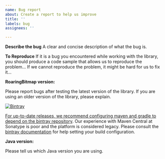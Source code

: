 ```yaml
---
name: Bug report
about: Create a report to help us improve
title: ''
labels: bug
assignees: ''

---
```


**Describe the bug**
A clear and concise description of what the bug is.

**To Reproduce**
If it is a bug you encountered while working with the library, you should produce a code sample that allows us to reproduce the problem... If we cannot reproduce the problem, it might be hard for us to fix it...

**RoaringBitmap version:**

Please report bugs after testing the latest version of the library. If you are using an older version of the library, please explain.

[![Bintray](https://img.shields.io/bintray/v/roaringbitmap/maven/org.roaringbitmap%253ARoaringBitmap?label=report%20bugs%20after%20testing%20the%20latest%20version%20only%3A&style=flat-square)](https://bintray.com/roaringbitmap/maven/org.roaringbitmap%3ARoaringBitmap)


[For up-to-date releases, we recommend configuring maven and gradle to depend on the bintray repository](https://stackoverflow.com/a/44549422/73007). Our experience with Maven Central at Sonatype is poor and the platform is considered legacy. Please consult the [bintray documentation](https://bintray.com/roaringbitmap/maven/org.roaringbitmap%3ARoaringBitmap) for help setting your build configuration.



**Java version:**

Please tell us which Java version you are using.




